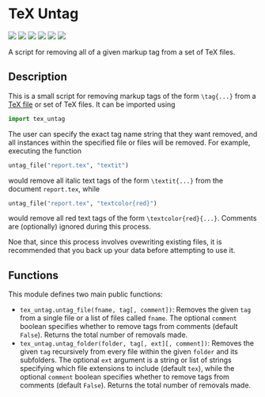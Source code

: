 # TeX Untag

<a href="https://pypi.org/project/tex-untag"><img src="https://img.shields.io/pypi/v/tex-untag?logo=pypi&logoColor=white"/></a> <a href="https://github.com/adam-rumpf/tex-untag"><img src="https://img.shields.io/github/v/tag/adam-rumpf/tex-untag?logo=github"></a> <a href="https://pypi.org/project/tex-untag/#history"><img src="https://img.shields.io/pypi/status/tex-untag"/></a> <a href="https://www.python.org/"><img src="https://img.shields.io/pypi/pyversions/tex-untag?logo=python&logoColor=white"></a> <a href="https://github.com/adam-rumpf/tex-untag/blob/main/LICENSE"><img src="https://img.shields.io/github/license/adam-rumpf/tex-untag"/></a> <a href="https://github.com/adam-rumpf/tex-untag/commits/main"><img src="https://img.shields.io/maintenance/yes/2021"/></a>

A script for removing all of a given markup tag from a set of TeX files.

## Description

This is a small script for removing markup tags of the form `\tag{...}` from a [TeX file](https://www.latex-project.org/) or set of TeX files. It can be imported using
```python
import tex_untag
```
The user can specify the exact tag name string that they want removed, and all instances within the specified file or files will be removed. For example, executing the function
```python
untag_file("report.tex", "textit")
```
would remove all italic text tags of the form `\textit{...}` from the document `report.tex`, while
```python
untag_file("report.tex", "textcolor{red}")
```
would remove all red text tags of the form `\textcolor{red}{...}`. Comments are (optionally) ignored during this process.

Noe that, since this process involves ovewriting existing files, it is recommended that you back up your data before attempting to use it.

## Functions

This module defines two main public functions:
* `tex_untag.untag_file(fname, tag[, comment])`: Removes the given `tag` from a single file or a list of files called `fname`. The optional `comment` boolean specifies whether to remove tags from comments (default `False`). Returns the total number of removals made.
* `tex_untag.untag_folder(folder, tag[, ext][, comment])`: Removes the given `tag` recursively from every file within the given `folder` and its subfolders. The optional `ext` argument is a string or list of strings specifying which file extensions to include (default `tex`), while the optional `comment` boolean specifies whether to remove tags from comments (default `False`). Returns the total number of removals made.
